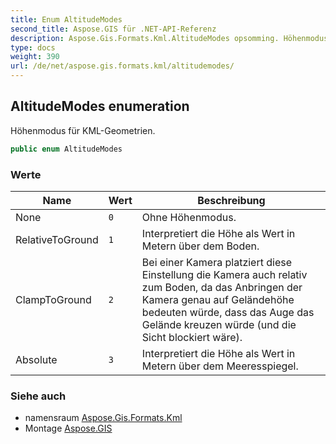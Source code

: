 ```yaml
---
title: Enum AltitudeModes
second_title: Aspose.GIS für .NET-API-Referenz
description: Aspose.Gis.Formats.Kml.AltitudeModes opsomming. Höhenmodus für KMLGeometrien.
type: docs
weight: 390
url: /de/net/aspose.gis.formats.kml/altitudemodes/
---
```

## AltitudeModes enumeration

Höhenmodus für KML-Geometrien.

```csharp
public enum AltitudeModes
```

### Werte

| Name | Wert | Beschreibung |
| --- | --- | --- |
| None | `0` | Ohne Höhenmodus. |
| RelativeToGround | `1` | Interpretiert die Höhe als Wert in Metern über dem Boden. |
| ClampToGround | `2` | Bei einer Kamera platziert diese Einstellung die Kamera auch relativ zum Boden, da das Anbringen der Kamera genau auf Geländehöhe bedeuten würde, dass das Auge das Gelände kreuzen würde (und die Sicht blockiert wäre). |
| Absolute | `3` | Interpretiert die Höhe als Wert in Metern über dem Meeresspiegel. |

### Siehe auch

* namensraum [Aspose.Gis.Formats.Kml](../../aspose.gis.formats.kml/)
* Montage [Aspose.GIS](../../)


